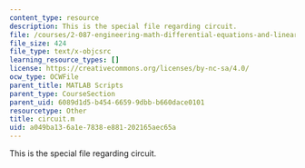 ```yaml
---
content_type: resource
description: This is the special file regarding circuit.
file: /courses/2-087-engineering-math-differential-equations-and-linear-algebra-fall-2014/a049ba136a1e7838e881202165aec65a_circuit.m
file_size: 424
file_type: text/x-objcsrc
learning_resource_types: []
license: https://creativecommons.org/licenses/by-nc-sa/4.0/
ocw_type: OCWFile
parent_title: MATLAB Scripts
parent_type: CourseSection
parent_uid: 6089d1d5-b454-6659-9dbb-b660dace0101
resourcetype: Other
title: circuit.m
uid: a049ba13-6a1e-7838-e881-202165aec65a
---
```

This is the special file regarding circuit.